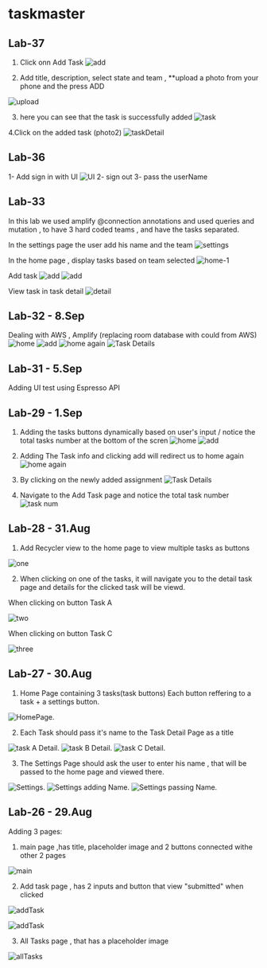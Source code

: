 # taskmaster

## Lab-37

1. Click onn Add Task
![add](./screenshots/37-1.jpg)

2. Add title, description, select state and team , **upload a photo from your  phone and the press ADD

![upload](./screenshots/37-2.jpg)

3. here you can see that the task is successfully added
![task](./screenshots/37-3.jpg)

4.Click on the added task (photo2)
![taskDetail](./screenshots/37-4.jpg)



## Lab-36

1- Add sign in with UI 
![UI](./screenshots/36.1.png)
2- sign out
3- pass the userName

## Lab-33
In this lab we used amplify @connection annotations and used queries and mutation , to have 3 hard coded teams , and have the tasks separated.


In the settings page the user add his name and the team
![settings](./screenshots/33-2.png)

In the home page , display tasks based on team selected
![home-1](./screenshots/33-1.png)

Add task
![add](./screenshots/33-3.png)
![add](./screenshots/33-4.png)

View task in task detail
![detail](./screenshots/33-5.png)


## Lab-32 - 8.Sep

Dealing with AWS , Amplify (replacing room database with could from AWS)
![home](./screenshots/32-1.png)
![add](./screenshots/32-2.png)
![home again](./screenshots/32-3.png)
![Task Details](./screenshots/32-4.png)

## Lab-31 - 5.Sep

Adding UI test using Espresso API 

## Lab-29 - 1.Sep

1. Adding the tasks buttons dynamically based on user's input / notice the total tasks number at the bottom of the scren
![home](./screenshots/29-1.png)
![add](./screenshots/29-2.png)

2. Adding The Task info and clicking add will redirect us to home again 
![home again](./screenshots/29-3.png)

3. By clicking on the newly added assignment
![Task Details](./screenshots/29-5.png)

4. Navigate to the Add Task page and notice the total task number
![task num](./screenshots/29-4.png)

## Lab-28 - 31.Aug

1. Add Recycler view to the home page to view multiple tasks as buttons

![one](./screenshots/28-1.png)

2. When clicking on one of the tasks, it will navigate you to the detail task page and details for the clicked task will be viewd.

When clicking on button Task A

![two](./screenshots/28-2.png)

When clicking on button Task C

![three](./screenshots/28-3.png)

## Lab-27 - 30.Aug

1. Home Page containing 3 tasks(task buttons) Each button reffering to a task + a settings button.

![HomePage](./screenshots/27-1.png).

2. Each Task should pass it's name to the Task Detail Page as a title

![task A Detail](./screenshots/27-2.png).
![task B Detail](./screenshots/27-3.png).
![task C Detail](./screenshots/27-4.png).

3. The Settings Page should ask the user to enter his name , that will be passed to the home page and viewed there.

![Settings](./screenshots/27-5.png).
![Settings adding Name](./screenshots/27-6.png).
![Settings passing Name](./screenshots/27-7.png).


## Lab-26 - 29.Aug

Adding 3 pages:
1. main page ,has title, placeholder image and 2 buttons connected withe other 2 pages

![main](./screenshots/26-1.png)

2. Add task page , has 2 inputs and button that view "submitted" when clicked

![addTask](./screenshots/26-2.png)

![addTask](./screenshots/26-3.png)

3. All Tasks page , that has a placeholder image

![allTasks](./screenshots/26-4.png)


